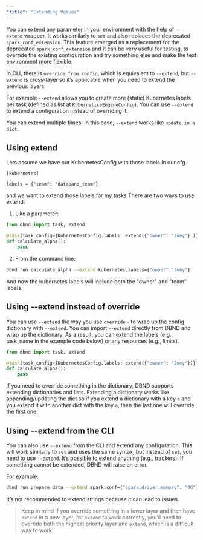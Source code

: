 ```yaml
---
"title": "Extending Values"
---
```

You can extend any parameter in your environment with the help of `--extend` wrapper. It works similarly to `set` and also replaces the deprecated `spark_conf_extension`. This feature emerged as a replacement for the deprecated `spark_conf_extension` and it can be very useful for testing, to override the existing configuration and try something else and make the text environment more flexible.

In CLI, there is `override from config`, which is equivalent to `--extend`, but `--extend` is cross-layer so it’s applicable when you need to extend the previous layers.

For example `--extend` allows you to create more (static) Kubernetes labels per task (defined as list at `KuberneticeEngineConfig`). You can use `--extend` to extend a configuration instead of overriding it.

You can extend multiple times. In this case, `--extend` works like `update in a dict`.

## Using extend

Lets assume we have our KubernetesConfig with those labels in our cfg.
```
[kubernetes]
...
labels = {"team": "databand_team"}
```

and we want to extend those labels for my tasks
There are two ways to use extend:

1. Like a parameter:

<!-- noqa -->
```python
from dbnd import task, extend

@task(task_config={KubernetesConfig.labels: extend({"owner": "Joey"} )})
def calculate_alpha():
    pass
```

2. From the command line:
```bash
dbnd run calculate_alpha --extend kubernetes.labels={"owner":"Joey"}
```

And now the kubernetes labels will include both the "owner" and "team" labels.

## Using --extend instead of override

You can use `--extend` the way you use `override` - to wrap up the config dictionary with `--extend`. You can import `--extend` directly from DBND and wrap up the dictionary. As a result, you can extend the labels (e.g., task_name in the example code below) or any resources (e.g., limits).

<!-- noqa -->
```python
from dbnd import task, extend

@task(task_config={KubernetesConfig.labels: extend({"owner": "Joey"})})
def calculate_alpha():
    pass
```

If you need to override something in the dictionary, DBND supports extending dictionaries and lists. Extending a dictionary works like appending/updating the dict so if you extend a dictionary with a key `a` and you extend it with another dict with the key `a`, then the last one will override the first one.

## Using --extend from the CLI

You can also use `--extend` from the CLI and extend any configuration. This will work similarly to `set` and uses the same syntax, but instead of `set`, you need to use `--extend`. It’s possible to extend anything (e.g., trackers). If something cannot be extended, DBND will raise an error.

For example:
```bash
dbnd run prepare_data --extend spark.conf={"spark.driver.memory": "4G"}
```

It’s not recommended to extend strings because it can lead to issues.

> Keep in mind
> If you override something in a lower layer and then have `extend` in a new layer, for `extend` to work correctly, you’ll need to override both the highest priority layer and `extend`, which is a difficult way to work.
